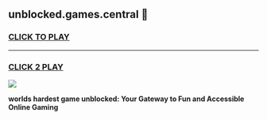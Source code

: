 
## unblocked.games.central 👋
<h3>
<a href="https://premium.freeplayer.one?title=unblocked.games.central&ref=14F">CLICK TO PLAY</a></h3>
<hr>

<h3>
<a href="https://premium.freeplayer.one?title=unblocked.games.central&ref=14F">CLICK 2 PLAY</a>
  
</h3>

<a href="https://premium.freeplayer.one?title=unblocked.games.central&ref=12F/"><img src="https://clearcache.store/games.png"></a>


**worlds hardest game unblocked: Your Gateway to Fun and Accessible Online Gaming**
